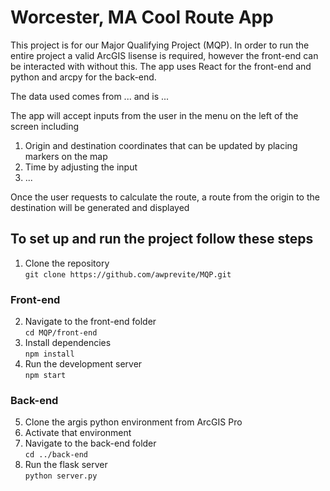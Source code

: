 # Worcester, MA Cool Route App
This project is for our Major Qualifying Project (MQP). In order to run the entire project a valid ArcGIS lisense is required, however the front-end can be interacted with without this.
The app uses React for the front-end and python and arcpy for the back-end. 

The data used comes from ... and is ...

The app will accept inputs from the user in the menu on the left of the screen including  
1. Origin and destination coordinates that can be updated by placing markers on the map  
2. Time by adjusting the input  
3. ...  

Once the user requests to calculate the route, a route from the origin to the destination will be generated and displayed  

## To set up and run the project follow these steps
1. Clone the repository  
`git clone https://github.com/awprevite/MQP.git`

### Front-end
2. Navigate to the front-end folder  
`cd MQP/front-end`  
3. Install dependencies  
`npm install`
4. Run the development server  
`npm start`

### Back-end
5. Clone the argis python environment from ArcGIS Pro  
6. Activate that environment  
7. Navigate to the back-end folder  
`cd ../back-end`  
8. Run the flask server  
`python server.py`